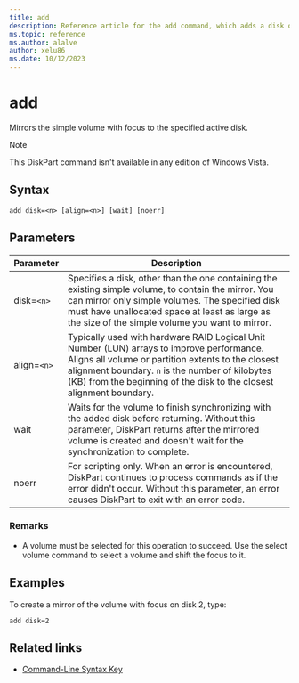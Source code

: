 ```yaml
---
title: add
description: Reference article for the add command, which adds a disk or volume in an existing RAID configuration.
ms.topic: reference
ms.author: alalve
author: xelu86
ms.date: 10/12/2023
---
```


# add

Mirrors the simple volume with focus to the specified active disk.

> [!NOTE]
> This DiskPart command isn't available in any edition of Windows Vista.

## Syntax

```
add disk=<n> [align=<n>] [wait] [noerr]
```

## Parameters

|Parameter|Description|
|-|-|
|disk=`<n>`|Specifies a disk, other than the one containing the existing simple volume, to contain the mirror. You can mirror only simple volumes. The specified disk must have unallocated space at least as large as the size of the simple volume you want to mirror.|
|align=`<n>`|Typically used with hardware RAID Logical Unit Number (LUN) arrays to improve performance. Aligns all volume or partition extents to the closest alignment boundary. `n` is the number of kilobytes (KB) from the beginning of the disk to the closest alignment boundary.|
|wait|Waits for the volume to finish synchronizing with the added disk before returning. Without this parameter, DiskPart returns after the mirrored volume is created and doesn't wait for the synchronization to complete.|
|noerr|For scripting only. When an error is encountered, DiskPart continues to process commands as if the error didn't occur. Without this parameter, an error causes DiskPart to exit with an error code.|

### Remarks

- A volume must be selected for this operation to succeed. Use the select volume command to select a volume and shift the focus to it.

## Examples

To create a mirror of the volume with focus on disk 2, type:

```
add disk=2
```

## Related links

- [Command-Line Syntax Key](command-line-syntax-key.md)
